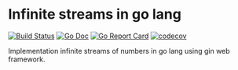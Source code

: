 # Infinite streams in go lang

[![Build Status](https://travis-ci.org/kishaningithub/go-infinitestreams.svg?branch=master)](https://travis-ci.org/kishaningithub/go-infinitestreams)
[![Go Doc](https://godoc.org/github.com/kishaningithub/go-infinitestreams?status.svg)](https://godoc.org/github.com/kishaningithub/go-infinitestreams)
[![Go Report Card](https://goreportcard.com/badge/github.com/kishaningithub/go-infinitestreams)](https://goreportcard.com/report/github.com/kishaningithub/go-infinitestreams)
[![codecov](https://codecov.io/gh/kishaningithub/go-infinitestreams/branch/master/graph/badge.svg)](https://codecov.io/gh/kishaningithub/go-infinitestreams)

Implementation infinite streams of numbers in go lang using gin web framework.
